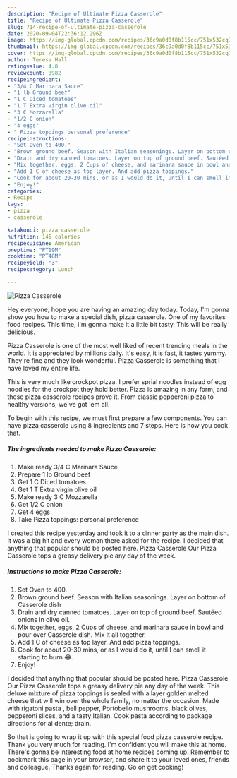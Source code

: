 ```yaml
---
description: "Recipe of Ultimate Pizza Casserole"
title: "Recipe of Ultimate Pizza Casserole"
slug: 714-recipe-of-ultimate-pizza-casserole
date: 2020-09-04T22:36:12.296Z
image: https://img-global.cpcdn.com/recipes/36c9a0d0f8b115cc/751x532cq70/pizza-casserole-recipe-main-photo.jpg
thumbnail: https://img-global.cpcdn.com/recipes/36c9a0d0f8b115cc/751x532cq70/pizza-casserole-recipe-main-photo.jpg
cover: https://img-global.cpcdn.com/recipes/36c9a0d0f8b115cc/751x532cq70/pizza-casserole-recipe-main-photo.jpg
author: Teresa Hall
ratingvalue: 4.8
reviewcount: 8982
recipeingredient:
- "3/4 C Marinara Sauce"
- "1 lb Ground beef"
- "1 C Diced tomatoes"
- "1 T Extra virgin olive oil"
- "3 C Mozzarella"
- "1/2 C onion"
- "4 eggs"
- " Pizza toppings personal preference"
recipeinstructions:
- "Set Oven to 400."
- "Brown ground beef. Season with Italian seasonings. Layer on bottom of Casserole dish"
- "Drain and dry canned tomatoes. Layer on top of ground beef. Sautéed onions in olive oil."
- "Mix together, eggs, 2 Cups of cheese, and marinara sauce in bowl and pour over Casserole dish. Mix it all together."
- "Add 1 C of cheese as top layer. And add pizza toppings."
- "Cook for about 20-30 mins, or as I would do it, until I can smell it starting to burn 😂."
- "Enjoy!"
categories:
- Recipe
tags:
- pizza
- casserole

katakunci: pizza casserole 
nutrition: 145 calories
recipecuisine: American
preptime: "PT19M"
cooktime: "PT48M"
recipeyield: "3"
recipecategory: Lunch

---
```



![Pizza Casserole](https://img-global.cpcdn.com/recipes/36c9a0d0f8b115cc/751x532cq70/pizza-casserole-recipe-main-photo.jpg)

Hey everyone, hope you are having an amazing day today. Today, I'm gonna show you how to make a special dish, pizza casserole. One of my favorites food recipes. This time, I'm gonna make it a little bit tasty. This will be really delicious.

Pizza Casserole is one of the most well liked of recent trending meals in the world. It is appreciated by millions daily. It's easy, it is fast, it tastes yummy. They're fine and they look wonderful. Pizza Casserole is something that I have loved my entire life.

This is very much like crockpot pizza. I prefer sprial noodles instead of egg noodles for the crockpot they hold better. Pizza is amazing in any form, and these pizza casserole recipes prove it. From classic pepperoni pizza to healthy versions, we&#39;ve got &#39;em all.


To begin with this recipe, we must first prepare a few components. You can have pizza casserole using 8 ingredients and 7 steps. Here is how you cook that.

<!--inarticleads1-->

##### The ingredients needed to make Pizza Casserole:

1. Make ready 3/4 C Marinara Sauce
1. Prepare 1 lb Ground beef
1. Get 1 C Diced tomatoes
1. Get 1 T Extra virgin olive oil
1. Make ready 3 C Mozzarella
1. Get 1/2 C onion
1. Get 4 eggs
1. Take  Pizza toppings: personal preference


I created this recipe yesterday and took it to a dinner party as the main dish. It was a big hit and every woman there asked for the recipe. I decided that anything that popular should be posted here. Pizza Casserole Our Pizza Casserole tops a greasy delivery pie any day of the week. 

<!--inarticleads2-->

##### Instructions to make Pizza Casserole:

1. Set Oven to 400.
1. Brown ground beef. Season with Italian seasonings. Layer on bottom of Casserole dish
1. Drain and dry canned tomatoes. Layer on top of ground beef. Sautéed onions in olive oil.
1. Mix together, eggs, 2 Cups of cheese, and marinara sauce in bowl and pour over Casserole dish. Mix it all together.
1. Add 1 C of cheese as top layer. And add pizza toppings.
1. Cook for about 20-30 mins, or as I would do it, until I can smell it starting to burn 😂.
1. Enjoy!


I decided that anything that popular should be posted here. Pizza Casserole Our Pizza Casserole tops a greasy delivery pie any day of the week. This deluxe mixture of pizza toppings is sealed with a layer golden melted cheese that will win over the whole family, no matter the occasion. Made with rigatoni pasta , bell pepper, Portobello mushrooms, black olives, pepperoni slices, and a tasty Italian. Cook pasta according to package directions for al dente; drain. 

So that is going to wrap it up with this special food pizza casserole recipe. Thank you very much for reading. I'm confident you will make this at home. There's gonna be interesting food at home recipes coming up. Remember to bookmark this page in your browser, and share it to your loved ones, friends and colleague. Thanks again for reading. Go on get cooking!
